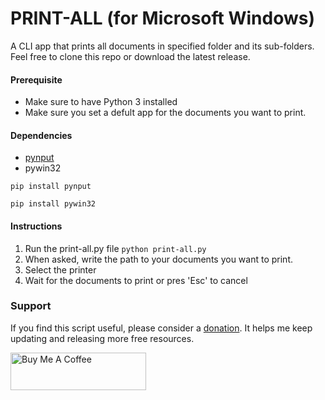 # PRINT-ALL (for Microsoft Windows)
A CLI app that prints all documents in specified folder and its sub-folders. Feel free to clone this repo or download the latest release.

#### Prerequisite
* Make sure to have Python 3 installed
* Make sure you set a defult app for the documents you want to print.

#### Dependencies
* [pynput](https://pypi.org/project/pynput/)
* pywin32

```pip install pynput```

```pip install pywin32```

#### Instructions
1. Run the print-all.py file `python print-all.py`
2. When asked, write the path to your documents you want to print.
3. Select the printer
4. Wait for the documents to print or pres 'Esc' to cancel

### Support ###
If you find this script useful, please consider a [donation](https://buymeacoffee.com/madebylundahl). It helps me keep updating and releasing more free resources.

<a href="https://www.buymeacoffee.com/madebylundahl" target="_blank"><img src="https://cdn.buymeacoffee.com/buttons/v2/default-yellow.png" alt="Buy Me A Coffee" style="height: 60px !important;width: 217px !important;" ></a>